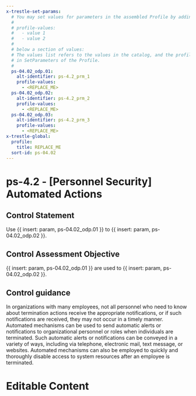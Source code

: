 ```yaml
---
x-trestle-set-params:
  # You may set values for parameters in the assembled Profile by adding
  #
  # profile-values:
  #   - value 1
  #   - value 2
  #
  # below a section of values:
  # The values list refers to the values in the catalog, and the profile-values represent values
  # in SetParameters of the Profile.
  #
  ps-04.02_odp.01:
    alt-identifier: ps-4.2_prm_1
    profile-values:
      - <REPLACE_ME>
  ps-04.02_odp.02:
    alt-identifier: ps-4.2_prm_2
    profile-values:
      - <REPLACE_ME>
  ps-04.02_odp.03:
    alt-identifier: ps-4.2_prm_3
    profile-values:
      - <REPLACE_ME>
x-trestle-global:
  profile:
    title: REPLACE_ME
  sort-id: ps-04.02
---
```


# ps-4.2 - \[Personnel Security\] Automated Actions

## Control Statement

Use {{ insert: param, ps-04.02_odp.01 }} to {{ insert: param, ps-04.02_odp.02 }}.

## Control Assessment Objective

{{ insert: param, ps-04.02_odp.01 }} are used to {{ insert: param, ps-04.02_odp.02 }}.

## Control guidance

In organizations with many employees, not all personnel who need to know about termination actions receive the appropriate notifications, or if such notifications are received, they may not occur in a timely manner. Automated mechanisms can be used to send automatic alerts or notifications to organizational personnel or roles when individuals are terminated. Such automatic alerts or notifications can be conveyed in a variety of ways, including via telephone, electronic mail, text message, or websites. Automated mechanisms can also be employed to quickly and thoroughly disable access to system resources after an employee is terminated.

# Editable Content

<!-- Make additions and edits below -->
<!-- The above represents the contents of the control as received by the profile, prior to additions. -->
<!-- If the profile makes additions to the control, they will appear below. -->
<!-- The above markdown may not be edited but you may edit the content below, and/or introduce new additions to be made by the profile. -->
<!-- If there is a yaml header at the top, parameter values may be edited. Use --set-parameters to incorporate the changes during assembly. -->
<!-- The content here will then replace what is in the profile for this control, after running profile-assemble. -->
<!-- The current profile has no added parts for this control, but you may add new ones here. -->
<!-- Each addition must have a heading either of the form ## Control my_addition_name -->
<!-- or ## Part a. (where the a. refers to one of the control statement labels.) -->
<!-- "## Control" parts are new parts added after the statement part. -->
<!-- "## Part" parts are new parts added into the top-level statement part with that label. -->
<!-- Subparts may be added with nested hash levels of the form ### My Subpart Name -->
<!-- underneath the parent ## Control or ## Part being added -->
<!-- See https://ibm.github.io/compliance-trestle/tutorials/ssp_profile_catalog_authoring/ssp_profile_catalog_authoring for guidance. -->
